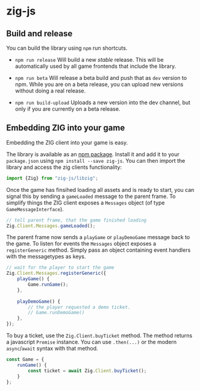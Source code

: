# zig-js

## Build and release

You can build the library using `npm` run shortcuts.

 * `npm run release` Will build a new *stable* release. This will be automatically
 used by all game frontends that include the library.
 
 * `npm run beta` Will release a beta build and push that as `dev` version to npm.
 While you are on a beta release, you can upload new versions without doing a real release.
 
 * `npm run build-upload` Uploads a new version into the dev channel,
 but only if you are currently on a beta release.


## Embedding ZIG into your game

Embedding the ZIG client into your game is easy.
 
The library is available as an [npm package](https://www.npmjs.com/package/zig-js).
Install it and add it to your `package.json` using `npm install --save zig-js`.
You can then import the library and access the zig clients functionality:
```js
import {Zig} from "zig-js/libzig";
```

Once the game has finsihed loading all assets and is ready to start, you can signal
this by sending a `gameLoaded` message to the parent frame. To simplify things the
ZIG client exposes a `Messages` object (of type `GameMessageInterface`).

```js
// tell parent frame, that the game finished loading
Zig.Client.Messages.gameLoaded();
```

The parent frame now sends a `playGame` or `playDemoGame` message back to the game.
To listen for events the `Messages` object exposes a `registerGeneric` method. Simply
pass an object containing event handlers with the messagetypes as keys. 

```js
// wait for the player to start the game
Zig.Client.Messages.registerGeneric({
    playGame() {
        Game.runGame();
    },
    
    playDemoGame() {
        // the player requested a demo ticket.
        // Game.runDemoGame()
    },
});
```

To buy a ticket, use the `Zig.Client.buyTicket` method. The method returns a
javascript `Promise` instance. You can use `.then(...)` or the modern `async`/`await`
syntax with that method.

```js
const Game = {
    runGame() {
        const ticket = await Zig.Client.buyTicket();
    }
};
```

